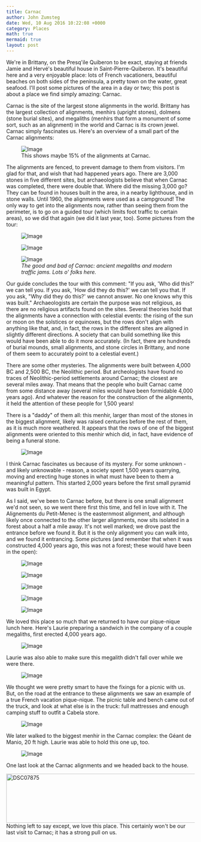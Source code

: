 ```yaml
---
title: Carnac
author: John Zumsteg
date: Wed, 10 Aug 2016 10:22:08 +0000
category: Places
math: true
mermaid: true
layout: post
---
```

We're in Brittany, on the Presq'ile Quiberon to be exact, staying at friends Jamie and Hervé's beautiful house in Saint-Pierre-Quiberon. It's beautiful here and a very enjoyable place: lots of French vacationers, beautiful beaches on both sides of the peninsula, a pretty town on the water, great seafood. I'll post some pictures of the area in a day or two; this post is about a place we find simply amazing: Carnac.

Carnac is the site of the largest stone alignments in the world. Brittany has the largest collection of alignments, menhirs (upright stones), dolmens (stone burial sites), and megaliths (menhirs that form a monument of some sort, such as an alignment) in the world and Carnac is its crown jewel. Carnac simply fascinates us. Here's an overview of a small part of the Carnac alignments:

<figure class = "landscape">
	<img  src="{{"/assets/images/2016/08/DSC07895.jpg" | prepend: site.baseurl  }}" alt="Image"  /> 
	<figcaption>This shows maybe 15% of the alignments at Carnac.</figcaption>
</figure>

The alignments are fenced, to prevent damage to them from visitors. I'm glad for that, and wish that had happened years ago. There are 3,000 stones in five different sites, but archaeologists believe that when Carnac was completed, there were double that. Where did the missing 3,000 go? They can be found in houses built in the area, in a nearby lighthouse, and in stone walls. Until 1960, the alignments were used as a campground! The only way to get into the alignments now, rather than seeing them from the perimeter, is to go on a guided tour (which limits foot traffic to certain areas), so we did that again (we did it last year, too). Some pictures from the tour:

<figure class = "landscape">
	<img src="{{"/assets/images/2016/08/DSC07876.jpg" | prepend: site.baseurl  }}" alt="Image" />
	<figcaption></figcaption>
</figure>

<figure class = "landscape">
	<img src="{{"/assets/images/2016/08/DSC07872.jpg" | prepend: site.baseurl  }}" alt="Image" />
	<figcaption></figcaption>
</figure>



<figure class = "landscape">
	<img src="{{"/assets/images/2016/08/DSC07882.jpg" | prepend: site.baseurl  }}" alt="Image" />
	<figcaption><em>The good and bad of Carnac: ancient megaliths and modern traffic jams. Lots o' folks here.</em></figcaption>
</figure>



Our guide concludes the tour with this comment: "If you ask, 'Who did this?' we can tell you. If you ask, 'How did they do this?' we can tell you that. If you ask, "Why did they do this?' we cannot answer. No one knows why this was built." Archaeologists are certain the purpose was not religious, as there are no religious artifacts found on the sites. Several theories hold that the alignments have a connection with celestial events: the rising of the sun or moon on the solstices or equinoxes, but the rows don't align with anything like that, and, in fact, the rows in the different sites are aligned in slightly different directions. A society that can build something like this would have been able to do it more accurately. (In fact, there are hundreds of burial mounds, small alignments, and stone circles in Brittany, and none of them seem to accurately point to a celestial event.)

There are some other mysteries. The alignments were built between 4,000 BC and 2,500 BC, the Neolithic period. But archeologists have found no traces of Neolithic-period settlements around Carnac; the closest are several miles away. That means that the people who built Carnac came from some distance away (several miles would have been formidable 4,000 years ago). And whatever the reason for the construction of the alignments, it held the attention of these people for 1,500 years!

There is a "daddy" of them all: this menhir, larger than most of the stones in the biggest alignment, likely was raised centuries before the rest of them, as it is much more weathered. It appears that the rows of one of the biggest alignments were oriented to this menhir which did, in fact, have evidence of being a funeral stone.

<figure class = "portrait">
	<img src="{{"/assets/images/2016/08/DSC07887.jpg" | prepend: site.baseurl  }}" alt="Image" />
	<figcaption></figcaption>
</figure>



I think Carnac fascinates us because of its mystery. For some unknown - and likely unknowable - reason, a society spent 1,500 years quarrying, moving and erecting huge stones in what must have been to them a meaningful pattern. This started 2,000 years before the first small pyramid was built in Egypt.

As I said, we've been to Carnac before, but there is one small alignment we'd not seen, so we went there first this time, and fell in love with it. The Alignements du Petit-Menec is the easternmost alignment, and although likely once connected to the other larger alignments, now sits isolated in a forest about a half a mile away. It's not well marked; we drove past the entrance before we found it. But it is the only alignment you can walk into, and we found it entrancing. Some pictures (and remember that when it was constructed 4,000 years ago, this was not a forest; these would have been in the open):

<figure class = "portrait">
	<img src="{{"/assets/images/2016/08/DSC07867.jpg" | prepend: site.baseurl  }}" alt="Image" />
	<figcaption></figcaption>
</figure>



<figure class = "landscape">
	<img src="{{"/assets/images/2016/08/DSC07851.jpg" | prepend: site.baseurl  }}" alt="Image" />
	<figcaption></figcaption>
</figure>

 <figure class = "landscape">
	<img src="{{"/assets/images/2016/08/DSC07863.jpg" | prepend: site.baseurl  }}" alt="Image" />
	<figcaption></figcaption>
</figure>

 <figure class = "portrait">
	<img src="{{"/assets/images/2016/08/DSC07840.jpg" | prepend: site.baseurl  }}" alt="Image" />
	<figcaption></figcaption>
</figure>

 <figure class = "portrait">
	<img src="{{"/assets/images/2016/08/DSC07838.jpg" | prepend: site.baseurl  }}" alt="Image" />
	<figcaption></figcaption>
</figure>



We loved this place so much that we returned to have our pique-nique lunch here. Here's Laurie preparing a sandwich in the company of a couple megaliths, first erected 4,000 years ago.

<figure class = "landscape">
	<img src="{{"/assets/images/2016/08/DSC07908.jpg" | prepend: site.baseurl  }}" alt="Image" />
	<figcaption></figcaption>
</figure>



Laurie was also able to make sure this megalith didn't fall over while we were there.

<figure class = "portrait">
	<img src="{{"/assets/images/2016/08/DSC07866.jpg" | prepend: site.baseurl  }}" alt="Image" />
	<figcaption></figcaption>
</figure>



We thought we were pretty smart to have the fixings for a picnic with us. But, on the road at the entrance to these alignments we saw an example of a true French vacation pique-nique. The picnic table and bench came out of the truck, and look at what else is in the truck: full mattresses and enough camping stuff to outfit a Cabela store.

<figure class = "landscape">
	<img src="{{"/assets/images/2016/08/DSC07904.jpg" | prepend: site.baseurl  }}" alt="Image" />
	<figcaption></figcaption>
</figure>



We later walked to the biggest menhir in the Carnac complex: the Géant de Manio, 20 ft high. Laurie was able to hold this one up, too.

<figure class = "portrait">
	<img src="{{"/assets/images/2016/08/DSC07880.jpg" | prepend: site.baseurl  }}" alt="Image" />
	<figcaption></figcaption>
</figure>



One last look at the Carnac alignments and we headed back to the house.

<img class="aligncenter size-full wp-image-3780" src="http:/assets/images/2016/08/DSC07875.jpg" alt="DSC07875" width="576" height="131" />Nothing left to say except, we love this place. This certainly won't be our last visit to Carnac; it has a strong pull on us.
